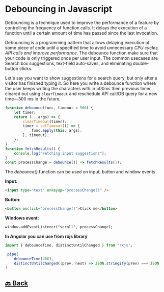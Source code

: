 <h1>Debouncing in Javascript</h2>

Debouncing is a technique used to improve the performance of a feature by controlling the frequency of function calls. It delays the execution of a function until a certain amount of time has passed since the last invocation.

Debouncing is a programming pattern that allows delaying execution of some piece of code until a specified time to avoid unnecessary _CPU cycles, API calls and improve performance_. The debounce function make sure that your code is only triggered once per user input. The common usecases are Search box suggestions, text-field auto-saves, and eliminating double-button clicks.

Let's say you want to show suggestions for a search query, but only after a visitor has finished typing it. So here you write a debounce function where the user keeps writing the characters with in 500ms then previous timer cleared out using `clearTimeout` and reschedule API call/DB query for a new time—300 ms in the future.

```javascript
function debounce(func, timeout = 500) {
    let timer;
    return (...args) => {
        clearTimeout(timer);
        timer = setTimeout(() => {
            func.apply(this, args);
        }, timeout);
    };
}
function fetchResults() {
    console.log("Fetching input suggestions");
}
const processChange = debounce(() => fetchResults());
```

The _debounce()_ function can be used on input, button and window events

**Input:**

```html
<input type="text" onkeyup="processChange()" />
```

**Button:**

```html
<button onclick="processChange()">Click me</button>
```

**Windows event:**

```html
window.addEventListener("scroll", processChange);
```

**In Angular you can use from rxjs library**
```typescript
import { debounceTime, distinctUntilChanged } from "rxjs";

.pipe(
    debounceTime(400),
    distinctUntilChanged((prev, next) => JSON.stringify(prev) === JSON.stringify(next))
)
```

<h2><a href="https://github.com/sanjay9616/JavaScript/blob/master/JavaScript-Tutorial/README.md"> 🔙 Back</a></h2>